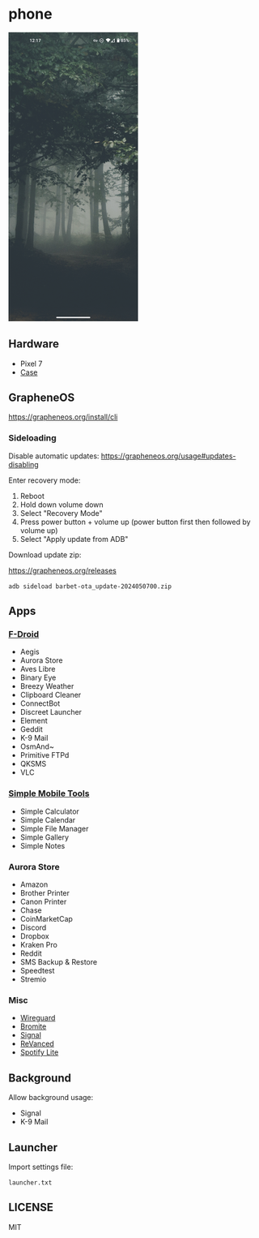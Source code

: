 # phone

<img src="fetch/1.png" width="256">

## Hardware

* Pixel 7
* [Case](https://www.amazon.com/dp/B09YMTV7M2)

## GrapheneOS

https://grapheneos.org/install/cli

### Sideloading

<!-- https://grapheneos.org/usage#updates-sideloading -->

Disable automatic updates: https://grapheneos.org/usage#updates-disabling

Enter recovery mode:

1. Reboot
2. Hold down volume down
3. Select "Recovery Mode"
4. Press power button + volume up (power button first then followed by volume up)
5. Select "Apply update from ADB"

Download update zip:

https://grapheneos.org/releases

```
adb sideload barbet-ota_update-2024050700.zip
```

## Apps

### [F-Droid](https://f-droid.org/en/)

* Aegis
* Aurora Store
* Aves Libre
* Binary Eye
* Breezy Weather
* Clipboard Cleaner
* ConnectBot
* Discreet Launcher
* Element
* Geddit
* K-9 Mail
* OsmAnd~
* Primitive FTPd
* QKSMS
* VLC

### [Simple Mobile Tools](https://github.com/SimpleMobileTools)
<!-- ### [Fossify](https://github.com/FossifyOrg) -->

* Simple Calculator
* Simple Calendar
* Simple File Manager
* Simple Gallery
* Simple Notes

### Aurora Store

* Amazon
* Brother Printer
* Canon Printer
* Chase
* CoinMarketCap
* Discord
* Dropbox
* Kraken Pro
* Reddit
* SMS Backup & Restore
* Speedtest
* Stremio

### Misc

* [Wireguard](https://www.wireguard.com/)
* [Bromite](https://github.com/bromite/bromite/releases/tag/98.0.4758.108)
* [Signal](https://signal.org/android/apk/)
* [ReVanced](https://github.com/revanced/revanced-manager)
* [Spotify Lite](https://github.com/Team-xManager/xManager)

## Background

Allow background usage:

* Signal
* K-9 Mail

## Launcher

Import settings file:

```
launcher.txt
```

## LICENSE

MIT
